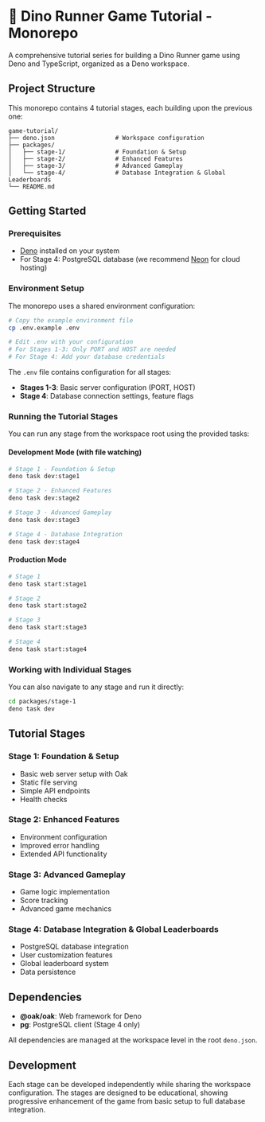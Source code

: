 # 🦕 Dino Runner Game Tutorial - Monorepo

A comprehensive tutorial series for building a Dino Runner game using Deno and TypeScript, organized as a Deno workspace.

## Project Structure

This monorepo contains 4 tutorial stages, each building upon the previous one:

```
game-tutorial/
├── deno.json                 # Workspace configuration
├── packages/
│   ├── stage-1/              # Foundation & Setup
│   ├── stage-2/              # Enhanced Features
│   ├── stage-3/              # Advanced Gameplay
│   └── stage-4/              # Database Integration & Global Leaderboards
└── README.md
```

## Getting Started

### Prerequisites

- [Deno](https://deno.com/) installed on your system
- For Stage 4: PostgreSQL database (we recommend [Neon](https://neon.tech/) for cloud hosting)

### Environment Setup

The monorepo uses a shared environment configuration:

```bash
# Copy the example environment file
cp .env.example .env

# Edit .env with your configuration
# For Stages 1-3: Only PORT and HOST are needed
# For Stage 4: Add your database credentials
```

The `.env` file contains configuration for all stages:

- **Stages 1-3**: Basic server configuration (PORT, HOST)
- **Stage 4**: Database connection settings, feature flags

### Running the Tutorial Stages

You can run any stage from the workspace root using the provided tasks:

#### Development Mode (with file watching)
```bash
# Stage 1 - Foundation & Setup
deno task dev:stage1

# Stage 2 - Enhanced Features  
deno task dev:stage2

# Stage 3 - Advanced Gameplay
deno task dev:stage3

# Stage 4 - Database Integration
deno task dev:stage4
```

#### Production Mode
```bash
# Stage 1
deno task start:stage1

# Stage 2
deno task start:stage2

# Stage 3
deno task start:stage3

# Stage 4
deno task start:stage4
```

### Working with Individual Stages

You can also navigate to any stage and run it directly:

```bash
cd packages/stage-1
deno task dev
```

## Tutorial Stages

### Stage 1: Foundation & Setup
- Basic web server setup with Oak
- Static file serving
- Simple API endpoints
- Health checks

### Stage 2: Enhanced Features
- Environment configuration
- Improved error handling
- Extended API functionality

### Stage 3: Advanced Gameplay
- Game logic implementation
- Score tracking
- Advanced game mechanics

### Stage 4: Database Integration & Global Leaderboards
- PostgreSQL database integration
- User customization features
- Global leaderboard system
- Data persistence

## Dependencies

- **@oak/oak**: Web framework for Deno
- **pg**: PostgreSQL client (Stage 4 only)

All dependencies are managed at the workspace level in the root `deno.json`.

## Development

Each stage can be developed independently while sharing the workspace configuration. The stages are designed to be educational, showing progressive enhancement of the game from basic setup to full database integration.
